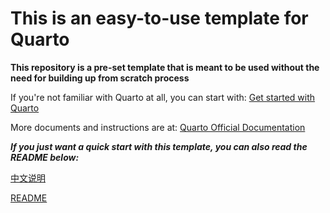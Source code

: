 # This is an easy-to-use template for Quarto

**This repository is a pre-set template that is meant to be used without the need for building up from scratch process**

If you're not familiar with Quarto at all, you can start with:
[Get started with Quarto](https://quarto.org/docs/get-started/)

More documents and instructions are at: 
[Quarto Official Documentation](https://quarto.org/docs/guide/)

***If you just want a quick start with this template, you can also read the README below:***

[中文说明](https://github.com/yby026/Writing_Template/blob/main/README_ch.md)

[README](https://github.com/yby026/Writing_Template/blob/main/README_en.md)
